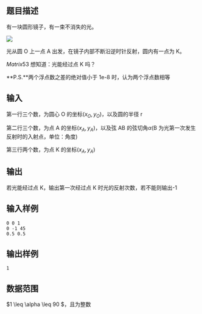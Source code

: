 ## 题目描述

有一块圆形镜子，有一束不消失的光。

![](https://s3.bmp.ovh/imgs/2021/11/6321867ea980ce01.png)

光从圆 O 上一点 A 出发，在镜子内部不断沿逆时针反射，圆内有一点为 K。

$Matrix53$ 想知道：光能经过点 K 吗？

**P.S.**两个浮点数之差的绝对值小于 1e-8 时，认为两个浮点数相等

## 输入

第一行三个数，为圆心 O 的坐标$(x_O,y_O)$，以及圆的半径 r

第二行三个数，为点 A 的坐标$(x_A,y_A)$，以及弦 AB 的弦切角$\alpha$(B 为光第一次发生反射时的入射点，单位：角度)

第三行两个数，为点 K 的坐标$(x_A,y_A)$

## 输出

若光能经过点 K，输出第一次经过点 K 时光的反射次数，若不能则输出-1

## 输入样例

    0 0 1
    0 -1 45
    0.5 0.5

## 输出样例

    1

## 数据范围

$1 \leq \alpha \leq 90 $，且为整数
